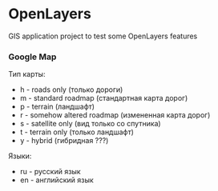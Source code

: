 # OpenLayers
GIS application project to test some OpenLayers features

### Google Map
Тип карты:
- h - roads only (только дороги)
- m - standard roadmap (стандартная карта дорог)
- p - terrain (ландшафт)
- r - somehow altered roadmap (измененная карта дорог)
- s - satellite only (вид только со спутника)
- t - terrain only (только ландшафт)
- y - hybrid (гибридная ???)

Языки:
- ru - русский язык
- en - английский язык
